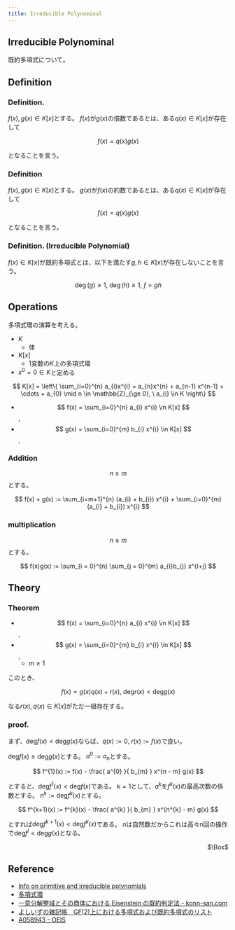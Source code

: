```yaml
---
title: Irreducible Polynominal
---
```


## Irreducible Polynominal
既約多項式について。

## Definition

### Definition. 
$f(x), g(x) \in K[x]$とする。
$f(x)$が$g(x)$の倍数であるとは、ある$q(x) \in K[x]$が存在して

$$
    f(x) = q(x)g(x)
$$

となることを言う。

### Definition
$f(x), g(x) \in K[x]$とする。
$g(x)$が$f(x)$の約数であるとは、ある$q(x) \in K[x]$が存在して

$$
    f(x) = q(x)g(x)
$$

となることを言う。


### Definition. (Irreducible Polynomial)
$f(x) \in K[x]$が既約多項式とは、以下を満たす$g, h \in K[x]$が存在しないことを言う。

$$
    \deg(g) \ge 1,
    \
    \deg(h) \ge 1,
    \
    f = gh
$$

## Operations
多項式環の演算を考える。

* $K$
    * 体
* $K[x]$
    * 1変数の$K$上の多項式環
* $x^{0} = 0 \in K$と定める

$$
    K[x]
    =
    \left\{
        \sum_{i=0}^{n}
            a_{i}x^{i}
        =
        a_{n}x^{n} + a_{n-1} x^{n-1} + \cdots + a_{0}
        \mid
        n \in \mathbb{Z}_{\ge 0},
        \
        a_{i} \in K
    \right\}
$$

* $$ f(x) = \sum_{i=0}^{n} a_{i} x^{i} \in K[x] $$,
* $$ g(x) = \sum_{i=0}^{m} b_{i} x^{i} \in K[x] $$,

### Addition
$$ n \ge m$$とする。

$$
    f(x) + g(x)
    := 
    \sum_{i=m+1}^{n}
        (a_{i} + b_{i}) x^{i}
    +
    \sum_{i=0}^{m}
        (a_{i} + b_{i}) x^{i}
$$

### multiplication
$$ n \ge m$$とする。

$$
    f(x)g(x)
    := 
    \sum_{i = 0}^{n}
    \sum_{j = 0}^{m}
        a_{i}b_{j} x^{i+j}
$$

## Theory

### Theorem 
* $$ f(x) = \sum_{i=0}^{n} a_{i} x^{i} \in K[x] $$,
* $$ g(x) = \sum_{i=0}^{m} b_{i} x^{i} \in K[x] $$,
    * $m \ge 1$

このとき、

$$
    f(x)
    = 
    g(x)q(x)
    +
    r(x),
    \
    \mathrm{deg}r(x) < \mathrm{deg}g(x)
$$

なる$r(x), q(x) \in K[x]$がただ一組存在する。

### proof.
まず、$\mathrm{deg}f(x) < \mathrm{deg}g(x)$ならば、$q(x) := 0$, $r(x) := f(x)$で良い。

$\mathrm{deg}f(x) \ge \mathrm{deg}g(x)$とする。
$a^{0} := a_{n}$とする。

$$
    f^{1}(x)
    :=
    f(x)
    -
    \frac{ a^{0} }{ b_{m} } x^{n - m}
    g(x)
$$

とすると、$\mathrm{deg}f^{1}(x) < \mathrm{deg}f(x)$である。
$k=1$として、$a^{k}$を$f^{k}(x)$の最高次数の係数とする。
$n^{k} := \mathrm{deg}f^{k}(x)$とする。

$$
    f^{k+1}(x)
    :=
    f^{k}(x)
    -
    \frac{ a^{k} }{ b_{m} } x^{n^{k} - m}
    g(x)
$$

とすれば$\mathrm{deg}f^{k+1}(x) < \mathrm{deg}f^{k}(x)$である。
$n$は自然数だからこれは高々$n$回の操作で$\mathrm{deg}f^{l} < \mathrm{deg}g(x)$となる。


<div class="QED" style="text-align: right">$\Box$</div>


## Reference
* [Info on primitive and irreducible polynomials](http://theory.cs.uvic.ca/inf/neck/PolyInfo.html)
* [多項式環](http://aozoragakuen.sakura.ne.jp/suuron/node51.html)
* [一意分解整域とその商体における Eisenstein の既約判定法 - konn-san.com](http://konn-san.com/math/eisenstein-criterion.html)
* [よしいずの雑記帳　GF(2)上における多項式および既約多項式のリスト](http://yoshiiz.blog129.fc2.com/blog-entry-199.html)
* [A058943 - OEIS](https://oeis.org/A058943)

